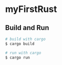# myFirstRust

## Build and Run

```sh
# build with cargo
$ cargo build

# run with cargo
$ cargo run
```

